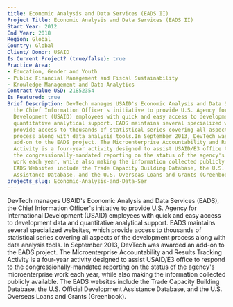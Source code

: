 ```yaml
---
title: Economic Analysis and Data Services (EADS II)
Project Title: Economic Analysis and Data Services (EADS II)
Start Year: 2012
End Year: 2018
Region: Global
Country: Global
Client/ Donor: USAID
Is Current Project? (true/false): true
Practice Area:
- Education, Gender and Youth
- Public Financial Management and Fiscal Sustainability
- Knowledge Management and Data Analytics
Contract Value USD: 21852354
Is Featured: true
Brief Description: DevTech manages USAID's Economic Analysis and Data Services (EADS),
  the Chief Information Officer's initiative to provide U.S. Agency for International
  Development (USAID) employees with quick and easy access to development data and
  quantitative analytical support. EADS maintains several specialized websites, which
  provide access to thousands of statistical series covering all aspects of the development
  process along with data analysis tools.In September 2013, DevTech was awarded an
  add-on to the EADS project. The Microenterprise Accountability and Results Tracking
  Activity is a four-year activity designed to assist USAID/E3 office to respond to
  the congressionally-mandated reporting on the status of the agency's microenterprise
  work each year, while also making the information collected publicly available.The
  EADS Websites include the Trade Capacity Building Database, the U.S. Official Development
  Assistance Database, and the U.S. Overseas Loans and Grants (Greenbook).
projects_slug: Economic-Analysis-and-Data-Ser
---
```


DevTech manages USAID's Economic Analysis and Data Services (EADS), the Chief Information Officer's initiative to provide U.S. Agency for International Development (USAID) employees with quick and easy access to development data and quantitative analytical support. EADS maintains several specialized websites, which provide access to thousands of statistical series covering all aspects of the development process along with data analysis tools. In September 2013, DevTech was awarded an add-on to the EADS project. The Microenterprise Accountability and Results Tracking Activity is a four-year activity designed to assist USAID/E3 office to respond to the congressionally-mandated reporting on the status of the agency's microenterprise work each year, while also making the information collected publicly available. The EADS websites include the Trade Capacity Building Database, the U.S. Official Development Assistance Database, and the U.S. Overseas Loans and Grants (Greenbook).